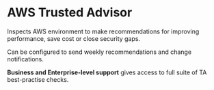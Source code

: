 # AWS Trusted Advisor

Inspects AWS environment to make recommendations for improving performance, save cost or close security gaps.

Can be configured to send weekly recommendations and change notifications. 

<strong>Business and Enterprise-level support</strong> gives access to full suite of TA best-practise checks.